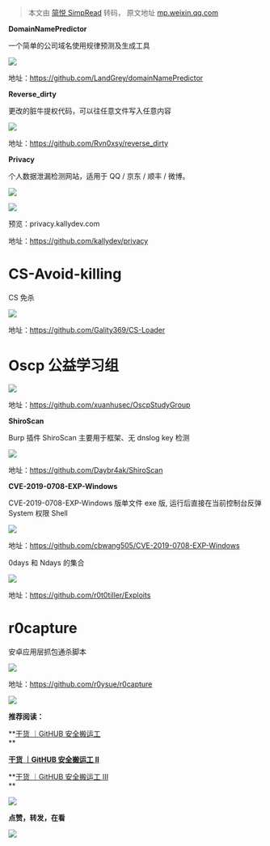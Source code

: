 > 本文由 [简悦 SimpRead](http://ksria.com/simpread/) 转码， 原文地址 [mp.weixin.qq.com](https://mp.weixin.qq.com/s/g8moAPreo67yjINevGbMpw)

**DomainNamePredictor**

一个简单的公司域名使用规律预测及生成工具

![](https://mmbiz.qpic.cn/mmbiz_png/Uq8Qfeuvou9XdwIsL1RdWJ5O7nXv8TbxsMpvjIdCuq8opuic1a0kN6fDQKadI367MQmxRXR0gicBgYf5z6lBou9A/640?wx_fmt=png)

地址：https://github.com/LandGrey/domainNamePredictor

**Reverse_dirty**

更改的脏牛提权代码，可以往任意文件写入任意内容

![](https://mmbiz.qpic.cn/mmbiz_png/Uq8Qfeuvou9XdwIsL1RdWJ5O7nXv8TbxNoYN5cssbGYkfQ7Tv0BngrM22ykzricg2aMcibbTI8BlAju341UpJ46g/640?wx_fmt=png)

地址：https://github.com/Rvn0xsy/reverse_dirty

**Privacy**

个人数据泄漏检测网站，适用于 QQ / 京东 / 顺丰 / 微博。

![](https://mmbiz.qpic.cn/mmbiz_png/Uq8Qfeuvou9XdwIsL1RdWJ5O7nXv8TbxRUQbGwoib30xQoU3icLo1lDYCiceynOh0ib8pzQptiad8GmF3lH0YkdEe4A/640?wx_fmt=png)

![](https://mmbiz.qpic.cn/mmbiz_png/Uq8Qfeuvou9XdwIsL1RdWJ5O7nXv8TbxrkCAlCc4xQSYiaTPozC65HtelP9GTwF24jHmIKumyx1vJfr0PUH5Erg/640?wx_fmt=png)

预览：privacy.kallydev.com

地址：https://github.com/kallydev/privacy

**CS-Avoid-killing**
====================

CS 免杀

![](https://mmbiz.qpic.cn/mmbiz_png/Uq8Qfeuvou9XdwIsL1RdWJ5O7nXv8Tbx0JQU7OP91CRDq0QRv7IqqGY9dLuvTBkUbibsIHfZEBxLnMrqWX5NaBw/640?wx_fmt=png)

地址：https://github.com/Gality369/CS-Loader

**Oscp 公益学习组**
==============

![](https://mmbiz.qpic.cn/mmbiz_png/Uq8Qfeuvou9XdwIsL1RdWJ5O7nXv8Tbxdcx15eSAyibSrNdJx5Y8cB8z4Sr0iaakJSJCtDmNGb6rkHz1ru6HfSIQ/640?wx_fmt=png)

地址：https://github.com/xuanhusec/OscpStudyGroup

**ShiroScan**

Burp 插件 ShiroScan 主要用于框架、无 dnslog key 检测

![](https://mmbiz.qpic.cn/mmbiz_png/Uq8Qfeuvou9XdwIsL1RdWJ5O7nXv8Tbx8xEoicSyVzUicrL7XHuibenM7IPHkAjuNiaaoavNa7C6CNuBt3XbC2Q1Vg/640?wx_fmt=png)

地址：https://github.com/Daybr4ak/ShiroScan

**CVE-2019-0708-EXP-Windows**

CVE-2019-0708-EXP-Windows 版单文件 exe 版, 运行后直接在当前控制台反弹 System 权限 Shell

![](https://mmbiz.qpic.cn/mmbiz_png/Uq8Qfeuvou9XdwIsL1RdWJ5O7nXv8Tbxt0uqiaQHaicMONgws0XRqbcJTgicYohaicvql1LZibRvF2HJdE7dbicb6G4Q/640?wx_fmt=png)

地址：https://github.com/cbwang505/CVE-2019-0708-EXP-Windows

0days 和 Ndays 的集合

![](https://mmbiz.qpic.cn/mmbiz_png/Uq8Qfeuvou9XdwIsL1RdWJ5O7nXv8Tbxax3wc2PY3LcianyHRicwthCtxBKMkNHMEBzYbqlUBm3SGWHKgefcFa6Q/640?wx_fmt=png)

地址：https://github.com/r0t0tiller/Exploits

**r0capture**
=============

安卓应用层抓包通杀脚本

![](https://mmbiz.qpic.cn/mmbiz_png/Uq8Qfeuvou9XdwIsL1RdWJ5O7nXv8TbxcJcUcaqfGiaJiaYVQ2hxOLcQkZnCRfahb2MRXEphRUibv946PDwKQV7JQ/640?wx_fmt=png)

地址：https://github.com/r0ysue/r0capture

![](https://mmbiz.qpic.cn/mmbiz_png/ndicuTO22p6ibN1yF91ZicoggaJJZX3vQ77Vhx81O5GRyfuQoBRjpaUyLOErsSo8PwNYlT1XzZ6fbwQuXBRKf4j3Q/640?wx_fmt=png)

**推荐阅读：**

**[干货 ｜GitHUB 安全搬运工](http://mp.weixin.qq.com/s?__biz=MzI5MDU1NDk2MA==&mid=2247490214&idx=1&sn=faacb9815174c362a9df088f97eeda4c&chksm=ec1f4f99db68c68fd6838074eecf87d78a09effc1359c49dd9eb12ac68a5e0fbb05f07466c78&scene=21#wechat_redirect)  
**

**[干货 ｜GitHUB 安全搬运工 Ⅱ](http://mp.weixin.qq.com/s?__biz=MzI5MDU1NDk2MA==&mid=2247490402&idx=1&sn=da11bf4c0674feacd42e1cb8d2f806d7&chksm=ec1f4e5ddb68c74b6b1ca64652a3f9e09e139e67a3395622232b887f5f0d11692bbeca2b524a&scene=21#wechat_redirect)**

**[干货 ｜GitHUB 安全搬运工 Ⅲ](http://mp.weixin.qq.com/s?__biz=MzI5MDU1NDk2MA==&mid=2247490468&idx=1&sn=eec21787597efd28c132ee66f446fb6a&chksm=ec1f4e9bdb68c78d80183a53d192acc06eab79e5ada40bf1ab8ab3fd31d0a67312f99be0dfaa&scene=21#wechat_redirect)  
**

[![](https://mmbiz.qpic.cn/mmbiz_png/Uq8Qfeuvou80h6Jor7Py4sKIwfiaowozsMP0Yjn9RcoJAmPMKa5hQVczeXoDxIic2QaZYKKrLDlJFT5v6EpREmjg/640?wx_fmt=png)](http://mp.weixin.qq.com/s?__biz=MzI5MDU1NDk2MA==&mid=2247490404&idx=1&sn=fef93446a9ac383234a56afd86947627&chksm=ec1f4e5bdb68c74da192f0019b97373d45a8cb89ead5a671a792db0450ab2e533a6a7bff9c85&scene=21#wechat_redirect)

**点赞，转发，在看**

![](https://mmbiz.qpic.cn/mmbiz_gif/Uq8QfeuvouibQiaEkicNSzLStibHWxDSDpKeBqxDe6QMdr7M5ld84NFX0Q5HoNEedaMZeibI6cKE55jiaLMf9APuY0pA/640?wx_fmt=gif)
